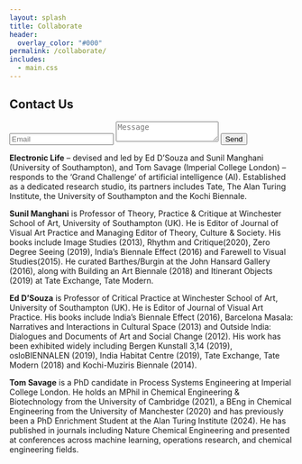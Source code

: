 ```yaml
---
layout: splash
title: Collaborate
header:
  overlay_color: "#000"
permalink: /collaborate/
includes:
  - main.css
---
```


## Contact Us

<form action="https://formspree.io/f/xwpepgqv" method="POST">
        <input type="email" name="email" placeholder="Email" required>
        <textarea name="message" placeholder="Message" required></textarea>
        <button type="submit">Send</button>
</form>


**Electronic Life** – devised and led by Ed D’Souza and Sunil Manghani (University of Southampton), and Tom Savage (Imperial College London) – responds to the ‘Grand Challenge’ of artificial intelligence (AI). Established as a dedicated research studio, its partners includes Tate, The Alan Turing Institute, the University of Southampton and the Kochi Biennale. 


**Sunil Manghani** is Professor of Theory, Practice & Critique at Winchester School of Art, University of Southampton (UK). He is Editor of Journal of Visual Art Practice and Managing Editor of Theory, Culture & Society. His books include Image Studies (2013), Rhythm and Critique(2020), Zero Degree Seeing (2019), India’s Biennale Effect (2016) and Farewell to Visual Studies(2015). He curated Barthes/Burgin at the John Hansard Gallery (2016), along with Building an Art Biennale (2018) and Itinerant Objects (2019) at Tate Exchange, Tate Modern.

**Ed D’Souza** is Professor of Critical Practice at Winchester School of Art, University of Southampton (UK). He is Editor of Journal of Visual Art Practice. His books include India’s Biennale Effect (2016), Barcelona Masala: Narratives and Interactions in Cultural Space (2013) and Outside India: Dialogues and Documents of Art and Social Change (2012). His work has been exhibited widely including Bergen Kunstall 3,14 (2019), osloBIENNALEN (2019), India Habitat Centre (2019), Tate Exchange, Tate Modern (2018) and Kochi-Muziris Biennale (2014).

**Tom Savage** is a PhD candidate in Process Systems Engineering at Imperial College London. He holds an MPhil in Chemical Engineering & Biotechnology from the University of Cambridge (2021), a BEng in Chemical Engineering from the University of Manchester (2020) and has previously been a PhD Enrichment Student at the Alan Turing Institute (2024). He has published in journals including Nature Chemical Engineering and presented at conferences across machine learning, operations research, and chemical engineering fields.

